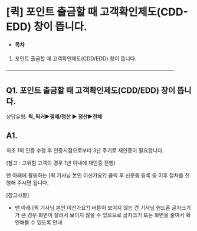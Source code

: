 # [퀵] 포인트 출금할 때 고객확인제도(CDD-EDD) 창이 뜹니다.

* #### **목차**

1. 포인트 출금할 때 고객확인제도(CDD/EDD) 창이 뜹니다.

──────────────────────────────────────────────

**Q1. 포인트 출금할 때 고객확인제도(CDD/EDD) 창이 뜹니다.**
-----------------------------------------

상담유형: **퀵\_픽커▶결제/정산 ▶ 정산▶전체**

**A1.**
-------

최초 1회 인증 수행 후 인증시점으로부터 3년 주기로 재인증이 필요합니다.

(참고 : 고위험 고객의 경우 1년 이내에 재인증 진행)

맨 아래에 활동하는 [퀵 기사님 본인 이신가요?] 클릭 후 신분증 등록 등 이후 절차를 진행해 주시면 됩니다.

[참고사항]

- 맨 아래 [퀵 기사님 본인 이신가요?] 버튼이 보이지 않는 건 기사님 핸드폰 글자크기가 큰 경우 화면이 잘려서 보이지 않을 수 있으므로 글자크기 또는 화면을 줄여서 확인해볼 수 있도록 안내